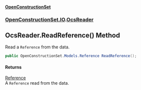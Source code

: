 #### [OpenConstructionSet](index.md 'index')
### [OpenConstructionSet.IO](index.md#OpenConstructionSet_IO 'OpenConstructionSet.IO').[OcsReader](T57tcFO5x0tbza6wZBV1Ww.md 'OpenConstructionSet.IO.OcsReader')
## OcsReader.ReadReference() Method
Read a `Reference` from the data.  
```csharp
public OpenConstructionSet.Models.Reference ReadReference();
```
#### Returns
[Reference](keNdBWwXoST05c_g6wF_4w.md 'OpenConstructionSet.Models.Reference')  
A `Reference` read from the data.
